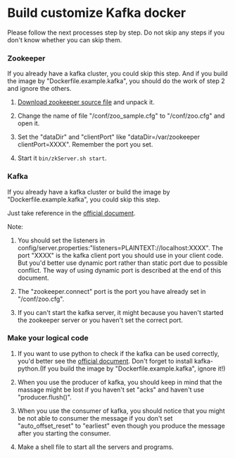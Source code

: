
# Build customize Kafka docker

Please follow the next processes step by step. Do not skip any steps if you don't know whether you can skip them.

### Zookeeper
If you already have a kafka cluster, you could skip this step. And if you build the image by "Dockerfile.example.kafka", you should do the work of step 2 and ignore the others.

1. [Download zookeeper source file](https://zookeeper.apache.org/doc/r3.1.2/zookeeperStarted.html) and unpack it.

2. Change the name of file "/conf/zoo_sample.cfg" to "/conf/zoo.cfg" and open it.

3. Set the "dataDir" and "clientPort" like "dataDir=/var/zookeeper clientPort=XXXX". Remember the port you set.

4. Start it `bin/zkServer.sh start`.

### Kafka
If you already have a kafka cluster or build the image by "Dockerfile.example.kafka", you could skip this step.

Just take reference in the [official document](https://www.tutorialspoint.com/apache_kafka/apache_kafka_installation_steps.html).

Note:

1. You should set the listeners in config/server.properties:"listeners=PLAINTEXT://localhost:XXXX". The port "XXXX" is the kafka client port you should use in your client code. But you'd better use dynamic port rather than static port due to possible conflict. The way of using dynamic port is described at the end of this document.

2. The "zookeeper.connect" port is the port you have already set in "/conf/zoo.cfg".

3. If you can't start the kafka server, it might because you haven't started the zookeeper server or you haven't set the correct port.

### Make your logical code
1. If you want to use python to check if the kafka can be used correctly, you'd better see the [official document](https://kafka-python.readthedocs.io/en/master/). Don't forget to install kafka-python.(If you build the image by "Dockerfile.example.kafka", ignore it!)

2. When you use the producer of kafka, you should keep in mind that the massage might be lost if you haven't set "acks" and haven't use "producer.flush()".

3. When you use the consumer of kafka, you should notice that you might be not able to consumer the message if you don't set "auto_offset_reset" to "earliest" even though you produce the message after you starting the consumer.

4. Make a shell file to start all the servers and programs.

